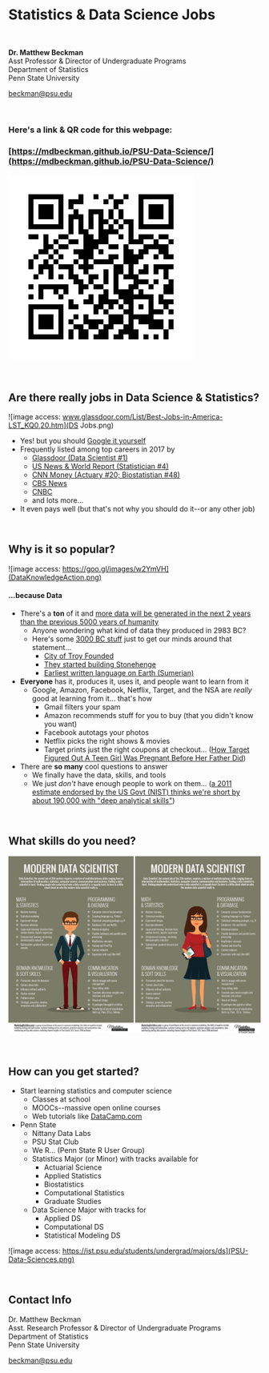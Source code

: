 # Statistics & Data Science Jobs

<br>

**Dr. Matthew Beckman**  
Asst Professor & Director of Undergraduate Programs  
Department of Statistics   
Penn State University  

<beckman@psu.edu>  


<br>

### Here's a link & QR code for this webpage:

### [https://mdbeckman.github.io/PSU-Data-Science/](https://mdbeckman.github.io/PSU-Data-Science/)

![](qr_code.jpg)

<br>

## Are there really jobs in Data Science & Statistics?  


![image access: www.glassdoor.com/List/Best-Jobs-in-America-LST_KQ0,20.htm](DS Jobs.png)


- Yes! but you should [Google it yourself](http://lmgtfy.com/?q=data+scientist+careers)
- Frequently listed among top careers in 2017 by 
    - [Glassdoor (Data Scientist #1)](https://www.glassdoor.com/List/Best-Jobs-in-America-LST_KQ0,20.htm)
    - [US News & World Report (Statistician #4)](https://money.usnews.com/careers/best-jobs/rankings/the-100-best-jobs)
    - [CNN Money (Actuary #20; Biostatistian #48)](http://money.cnn.com/pf/best-jobs/2017/list/index.html)
    - [CBS News](https://www.cbsnews.com/media/the-best-11-jobs-in-america-for-2017/12/)
    - [CNBC](https://www.cnbc.com/2017/01/23/the-50-best-jobs-in-america-in-2017.html)
    - and lots more...
- It even pays well (but that's not why you should do it--or any other job)
    
<br>

## Why is it so popular?

![image access: https://goo.gl/images/w2YmVH](DataKnowledgeAction.png)

#### ...because Data

- There's a **ton** of it and [more data will be generated in the next 2 years than the previous 5000 years of humanity](https://appdevelopermagazine.com/4773/2016/12/23/more-data-will-be-created-in-2017-than-the-previous-5,000-years-of-humanity-/)
    - Anyone wondering what kind of data they produced in 2983 BC?
    - Here's some [3000 BC stuff](https://en.wikipedia.org/wiki/30th_century_BC) just to get our minds around that statement...
        - [City of Troy Founded](https://en.wikipedia.org/wiki/Troy)
        - [They started building Stonehenge](https://en.wikipedia.org/wiki/Stonehenge)
        - [Earliest written language on Earth (Sumerian)](https://en.wikipedia.org/wiki/Sumerian_language)
- **Everyone** has it, produces it, uses it, and people want to learn from it
    - Google, Amazon, Facebook, Netflix, Target, and the NSA are *really* good at learning from it... that's how
        - Gmail filters your spam
        - Amazon recommends stuff for you to buy (that you didn't know you want)
        - Facebook autotags your photos
        - Netflix picks the right shows & movies
        - Target prints just the right coupons at checkout... ([How Target Figured Out A Teen Girl Was Pregnant Before Her Father Did](https://www.forbes.com/sites/kashmirhill/2012/02/16/how-target-figured-out-a-teen-girl-was-pregnant-before-her-father-did/#6afc1c6d6668))
- There are **so many** cool questions to answer
    - We finally have the data, skills, and tools
    - We just *don't* have enough people to work on them... ([a 2011 estimate endorsed by the US Govt (NIST) thinks we're short by about 190,000 with "deep analytical skills"](https://bigdatawg.nist.gov/pdf/MGI_big_data_full_report.pdf))

<br>

## What skills do you need?

![](DataScientistGraphic.jpg)

<br>

## How can you get started?

- Start learning statistics and computer science
    - Classes at school
    - MOOCs--massive open online courses
    - Web tutorials like [DataCamp.com](DataCamp.com)
- Penn State
    - Nittany Data Labs
    - PSU Stat Club
    - We R... (Penn State R User Group)
    - Statistics Major (or Minor) with tracks available for
        - Actuarial Science
        - Applied Statistics
        - Biostatistics
        - Computational Statistics
        - Graduate Studies
    - Data Science Major with tracks for
        - Applied DS
        - Computational DS
        - Statistical Modeling DS

![image access: https://ist.psu.edu/students/undergrad/majors/ds](PSU-Data-Sciences.png)

<br>

## Contact Info

Dr. Matthew Beckman  
Asst. Research Professor & Director of Undergraduate Programs  
Department of Statistics  
Penn State University  

<beckman@psu.edu>  
